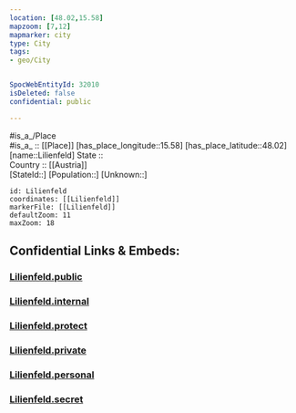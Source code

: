 ```yaml
---
location: [48.02,15.58] 
mapzoom: [7,12] 
mapmarker: city 
type: City
tags:
- geo/City


SpocWebEntityId: 32010
isDeleted: false
confidential: public

---
```

#is_a_/Place  
#is_a_ :: [[Place]] 
[has_place_longitude::15.58] 
[has_place_latitude::48.02] 
[name::Lilienfeld] 
State ::  
Country :: [[Austria]]  
[StateId::] 
[Population::] 
[Unknown::] 


```leaflet
id: Lilienfeld
coordinates: [[Lilienfeld]] 
markerFile: [[Lilienfeld]] 
defaultZoom: 11 
maxZoom: 18
```


## Confidential Links & Embeds: 

### [Lilienfeld.public](/_public/\Earth\Continent\Europe\Europe~Central\Austria\Austrias_States\Niederösterreich\CityLilienfeld.public.md) 

### [Lilienfeld.internal](/_internal/\Earth\Continent\Europe\Europe~Central\Austria\Austrias_States\Niederösterreich\CityLilienfeld.internal.md) 

### [Lilienfeld.protect](/_protect/\Earth\Continent\Europe\Europe~Central\Austria\Austrias_States\Niederösterreich\CityLilienfeld.protect.md) 

### [Lilienfeld.private](/_private/\Earth\Continent\Europe\Europe~Central\Austria\Austrias_States\Niederösterreich\CityLilienfeld.private.md) 

### [Lilienfeld.personal](/_personal/\Earth\Continent\Europe\Europe~Central\Austria\Austrias_States\Niederösterreich\CityLilienfeld.personal.md) 

### [Lilienfeld.secret](/_secret/\Earth\Continent\Europe\Europe~Central\Austria\Austrias_States\Niederösterreich\CityLilienfeld.secret.md)

